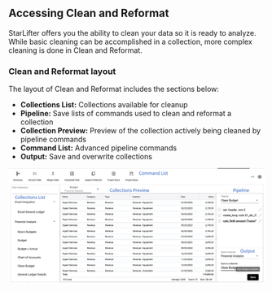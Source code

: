 ## Accessing Clean and Reformat

<!-- [Video Tutorial](https://youtu.be/9gMl5IKxzNM?feature=shared) -->

StarLifter offers you the ability to clean your data so it is ready to analyze. While basic cleaning can be accomplished in a collection, more complex cleaning is done in Clean and Reformat.

### Clean and Reformat layout
The layout of Clean and Reformat includes the sections below:

* **Collections List:** Collections available for cleanup
* **Pipeline:** Save lists of commands used to clean and reformat a collection
* **Collection Preview:** Preview of the collection actively being cleaned by pipeline commands
* **Command List:** Advanced pipeline commands
* **Output:** Save and overwrite collections

<img src="../assets/pipeline_layout_matt.png"  style="width:800px" class="border"></img>